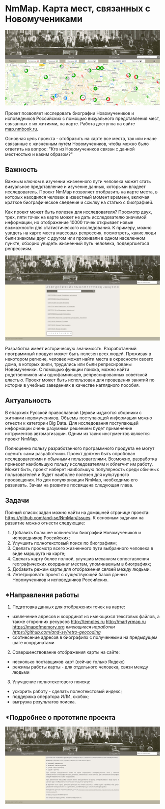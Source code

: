 # NmMap. Карта мест, связанных с Новомучениками

![Map](img/NmMap/main-page.png)

Проект позволяет исследовать биографии Новомучеников и исповедников Российских с помощью визуального представления мест, связанных с их житиями, на карте. Работа доступна на сайте [map.nmbook.ru](http://map.nmbook.ru/).

Основная цель проекта - отобразить на карте все места, так или иначе связанные с жизненным путём Новомучеников, чтобы можно было ответить на вопрос: "Кто из Новомучеников связан с данной местностью и каким образом?"

## Важность

Важным ключом в изучении жизненного пути человека может стать визуальное представление и изучение данных, которыми владеет исследователь. Проект NmMap позволяет отобразить на карте места, в которых находился человек в известный момент времени, включая краткое биографическое сведение и ссылку на статью с биографией.

Как проект может быть полезен для исследователя? Просмотр двух, трех, пяти точек на карте может не дать исследователю значимой информации, но отображение 10000 точек открывает новые возможности для статистического исследования. К примеру, можно увидеть на карте места массовых репрессия, посмотреть, какие люди были знакомы друг с другом или проживали в одном населенном пункте, обзорно увидеть жизненный путь человека, подвергшегося репрессиям.

![Person info](img/NmMap/people-page.png)

Разработка имеет историческую значимость. Разработанный программный продукт может быть полезен всех людей. Проживая в некотором регионе, человек может найти места в окресности своего дома, в которых жили, трудились или были репресированы Новомученики. С помощью функции поиска, можно найти родственников или однофамильцев, репрессированных советской властью. Проект может быть использован для проведения занятий по истории в учебных заведениях в качестве наглядного пособия.

## Актуальность

В епархиях Русской православной Церкви издаются сборники с житиями новомучеников. Объемы поступающей информации можно отнести к категории Big Data. Для исследования поступающей информации очень разумным решением будет применение иструментов автоматизации. Одним из таких инстументов является проект NmMap. 

Полноценно пользу разработанного программного продукта не могут оценить сами разработчики. Проект должен быть опробован исследователями и обычными пользователями. Возможно, разработка принесет наибольшую пользу исследователям и облегчит им работу. Может быть, проект наберет наибольшую популярность среди обычных пользователей и будет наиболее полезен для культурного просвещения. Но для популяризации NmMap, необходимо его развивать. Зачам на развитие посвящена следующая глава.

## Задачи

Полный список задач можно найти на домашней странице проекта: https://github.com/and-se/NmMap/issues. К основным задачам на развитие можно отнести следующие:

1. Добавить большее количество биографий Новомучеников и исповедников
Российских;
2. Улучшить полнотекстовый поиск по биографиям; 
3. Сделать просмотр всего жизненного пути выбранного человека в виде маршрута на
карте;
4. Сделать карту более полной, улучшив механизм сопоставления географических
координат местам, упоминаемым в биографиях;
5. Добавить режим карты для отображения связей между людьми.
6. Интегрировать проект с существующей базой данных Новомучеников и исповедников Российских.


## \*Направления работы

1. Подготовка данных для отображения точек на карте:

  * извлечение адресов и координат из имеющихся текстовых файлов, а также сторонних ресурсов http://temples.ru http://martyrmap.ru https://mapofmemory.org 
  _имеющиеся наработки https://github.com/and-se/retro-geocoding_
  * соотнесение адресов в биографиях с полученными на предыдущем шаге координатами

2. Совершенствование отображения карты на сайте:

  * несколько поставщиков карт (сейчас только Яндекс)
  * режимы работы карты - для отдельного человека, связи между людьми

3. Улучшение полнотекстового поиска:

  * ускорить работу - сделать полнотекстовый индекс;
  * поддержка оператора ИЛИ, скобок;
  * выгрузка результатов поиска.


## \*Подробнее о прототипе проекта
![About](img/NmMap/about-page.png)
